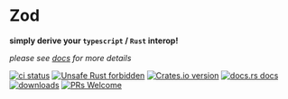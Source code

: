 # Zod
**simply derive your `typescript` / `Rust` interop!**

*please see [docs](https://docs.rs/zod) for more details*

[![ci status](https://github.com/nicolaiunrein/zod/workflows/CI/badge.svg)](https://github.com/nicolaiunrein/zod/workflows/CI)
[![Unsafe Rust forbidden](https://img.shields.io/badge/unsafe-forbidden-success.svg?style=flat-square&logo=rust)](https://github.com/rust-secure-code/safety-dance/)
[![Crates.io version](https://img.shields.io/crates/v/zod.svg?style=flat-square)](https://crates.io/crates/zod)
[![docs.rs docs](https://img.shields.io/badge/docs-latest-blue.svg?style=flat-square)](https://docs.rs/zod)
[![downloads](https://img.shields.io/crates/d/zod.svg?style=flat-square)](https://crates.io/crates/zod)
[![PRs Welcome](https://img.shields.io/badge/PRs-welcome-brightgreen.svg?style=flat-square&logo=pr)](https://github.com/nicolaiunrein/zod/compare)
